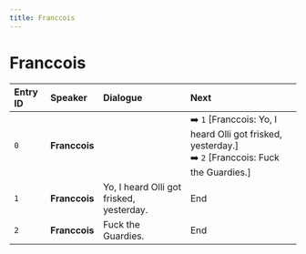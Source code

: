 ```yaml
---
title: Franccois
---
```


# Franccois


| Entry ID | Speaker | Dialogue | Next |
| :------- | :------ | :------- | :------------ |
| `0` | **Franccois** |  | ➡️ `1` \[Franccois: Yo, I heard Olli got frisked, yesterday\.\]<br>➡️ `2` \[Franccois: Fuck the Guardies\.\] |
| `1` | **Franccois** | Yo, I heard Olli got frisked, yesterday\. | End |
| `2` | **Franccois** | Fuck the Guardies\. | End |
